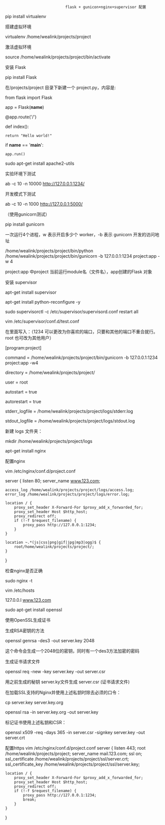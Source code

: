                                flask + gunicon+nginx+supervisor 配置


pip install virtualenv

搭建虚拟环境

 virtualenv /home/wealink/projects/project

激活虚拟环境

source /home/wealink/projects/project/bin/activate


安装 Flask

pip install Flask

在/projects/project 目录下新建一个 project.py，内容是:

from flask import Flask

app = Flask(__name__)

@app.route('/')

def index():

    return "Hello world!"

if __name__ == '__main__':

    app.run()



sudo apt-get install apache2-utils 

实验环境下测试

 ab -c 10 -n 10000 http://127.0.0.1:1234/

开发模式下测试

ab -c 10 -n 1000 http://127.0.0.1:5000/

（使用gunicorn测试）

pip install gunicorn

一次运行4个进程，w 表示开启多少个 worker，-b 表示 gunicorn 开发的访问地址

/home/wealink/projects/project/bin/python    /home/wealink/projects/project/bin/gunicorn -b 127.0.0.1:1234 project:app -w 4

project:app  中project 当前运行module名（文件名），app创建的Flask 对象


安装 supervisor

apt-get install supervisor

apt-get install python-reconfigure  -y

sudo supervisorctl -c /etc/supervisor/supervisord.conf restart all



vim /etc/supervisor/conf.d/test.conf 

在里面写入：（1234 可以更改为你喜欢的端口，只要和其他的端口不重合就行。root 也可改为其他用户）

[program:project]

command = /home/wealink/projects/project/bin/gunicorn -b 127.0.0.1:1234 project:app -w4

directory = /home/wealink/projects/project/

user = root

autostart = true

autorestart = true

stderr_logfile = /home/wealink/projects/project/logs/stderr.log

stdout_logfile = /home/wealink/projects/project/logs/stdout.log


新建 logs 文件夹：

mkdir /home/wealink/projects/project/logs



apt-get install nginx

配置nginx

vim /etc/nginx/conf.d/project.conf

server {
    listen 80;
    server_name  www.123.com;

    access_log /home/wealink/projects/project/logs/access.log;
    error_log /home/wealink/projects/project/logs/error.log;

    location / {
        proxy_set_header X-Forward-For $proxy_add_x_forwarded_for;
        proxy_set_header Host $http_host;
        proxy_redirect off;
        if (!-f $request_filename) {
            proxy_pass http://127.0.0.1:1234;
        }
    }

    location ~.*(js|css|png|gif|jpg|mp3|ogg)$ {
        root/home/wealink/projects/project/;
    }
}

检查nginx是否正确

sudo nginx -t


vim /etc/hosts

127.0.0.l  www.123.com
 

sudo apt-get  install openssl

使用OpenSSL生成证书

生成RSA密钥的方法

 openssl genrsa -des3 -out server.key 2048 
 
这个命令会生成一个2048位的密钥，同时有一个des3方法加密的密码

生成证书请求文件

openssl req -new -key server.key -out server.csr

用之前生成的秘钥 server.ky文件生成 server.csr (证书请求文件)

在加载SSL支持的Nginx并使用上述私钥时除去必须的口令：

cp server.key server.key.org
 
openssl rsa -in server.key.org -out server.key 

标记证书使用上述私钥和CSR：

openssl x509 -req -days 365 -in server.csr -signkey server.key -out server.crt



配置https
vim /etc/nginx/conf.d/project.conf
server {
    listen 443;
    root /home/wealink/projects/project;
    server_name mail.123.com;
    ssl on;
    ssl_certificate /home/wealink/projects/project/ssl/server.crt;
    ssl_certificate_key /home/wealink/projects/project/ssl/server.key;


    location / {
        proxy_set_header X-Forward-For $proxy_add_x_forwarded_for;
        proxy_set_header Host $http_host;
        proxy_redirect off;
        if (!-f $request_filename) {
            proxy_pass http://127.0.0.1:1234;
            break;
        }
    }

}


















